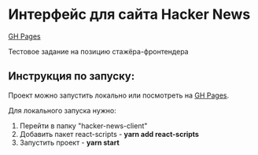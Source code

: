 # Интерфейс для сайта Hacker News

[GH Pages](https://eleonora-radina.github.io/hacker-news-client/)

Тестовое задание на позицию стажёра-фронтендера

## Инструкция по запуску:

Проект можно запустить локально или посмотреть на [GH Pages](https://eleonora-radina.github.io/hacker-news-client/).

Для локального запуска нужно:
1. Перейти в папку "hacker-news-client"
2. Добавить пакет react-scripts - **yarn add react-scripts**
3. Запустить проект - **yarn start**
